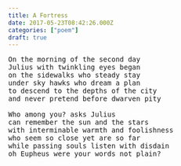 ```yaml
---
title: A Fortress
date: 2017-05-23T08:42:26.000Z
categories: ["poem"]
draft: true
---
```

<pre>
On the morning of the second day
Julius with twinkling eyes began
on the sidewalks who steady stay
under sky hawks who dream a plan
to descend to the depths of the city
and never pretend before dwarven pity

Who among you? asks Julius
can remember the sun and the stars
with interminable warmth and foolishness
who seem so close yet are so far
while passing souls listen with disdain
oh Eupheus were your words not plain?
</pre>
